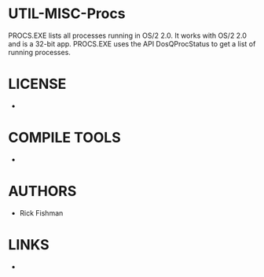 # UTIL-MISC-Procs
PROCS.EXE lists all processes running in OS/2 2.0. It works with OS/2 2.0 and is a 32-bit app. PROCS.EXE uses the API DosQProcStatus to get a list of running processes.

LICENSE
===============
* 

COMPILE TOOLS
===============
* 
 
AUTHORS
===============
* Rick Fishman

LINKS
===============
* 
